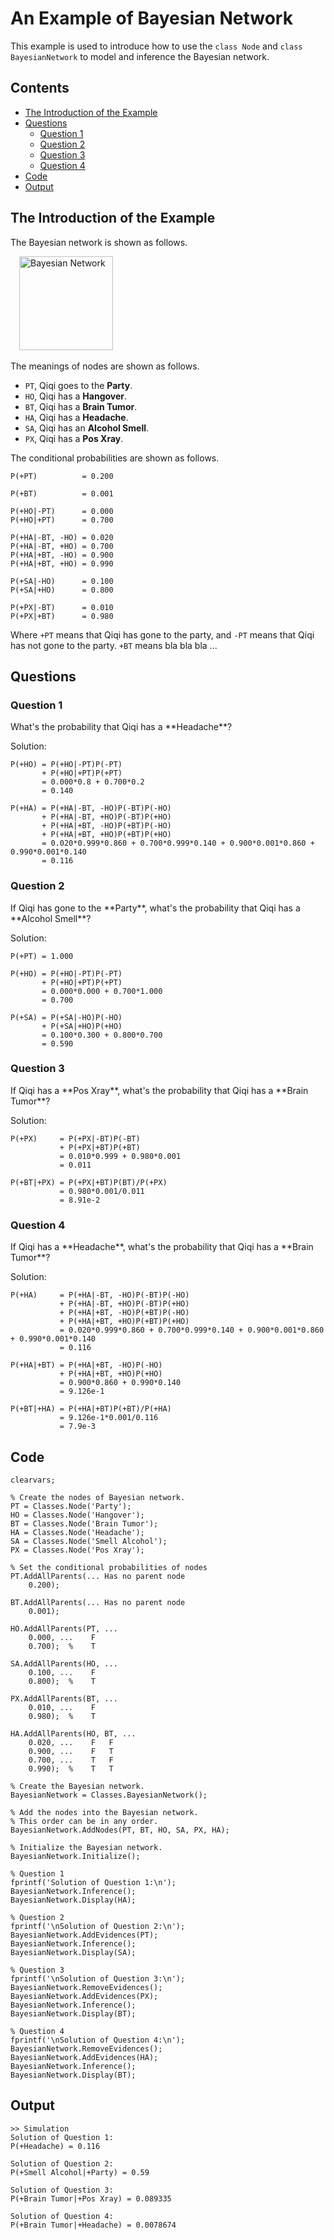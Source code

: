 # An Example of Bayesian Network
This example is used to introduce how to use the `class Node` and `class BayesianNetwork` to model and inference the Bayesian network.

## Contents
* [The Introduction of the Example](#Introduction)
* [Questions](#Questions)
  * [Question 1](#Question1)
  * [Question 2](#Question2)
  * [Question 3](#Question3)
  * [Question 4](#Question4)
* [Code](#Code)
* [Output](#Output)

<h2 id="Introduction">The Introduction of the Example</h2>
The Bayesian network is shown as follows.  

&#8194;&#8194;<img src="/README/BayesianNetwork.png" width = "150" alt="Bayesian Network" />

The meanings of nodes are shown as follows.

* `PT`, Qiqi goes to the **Party**.
* `HO`, Qiqi has a **Hangover**.
* `BT`, Qiqi has a **Brain Tumor**.
* `HA`, Qiqi has a **Headache**.
* `SA`, Qiqi has an **Alcohol Smell**.
* `PX`, Qiqi has a **Pos Xray**.

The conditional probabilities are shown as follows.  

	P(+PT)          = 0.200

	P(+BT)          = 0.001
 
	P(+HO|-PT)      = 0.000 
	P(+HO|+PT)      = 0.700 

	P(+HA|-BT, -HO) = 0.020
	P(+HA|-BT, +HO) = 0.700
	P(+HA|+BT, -HO) = 0.900
	P(+HA|+BT, +HO) = 0.990

	P(+SA|-HO)      = 0.100
	P(+SA|+HO)      = 0.800

	P(+PX|-BT)      = 0.010
	P(+PX|+BT)      = 0.980

Where `+PT` means that Qiqi has gone to the party, and `-PT` means that Qiqi has not gone to the party. `+BT` means bla bla bla ...

<h2 id="Questions">Questions</h2>
<h3 id="Question1">Question 1</h3>
What's the probability that Qiqi has a **Headache**?  

Solution:

	P(+HO) = P(+HO|-PT)P(-PT)
		   + P(+HO|+PT)P(+PT)
		   = 0.000*0.8 + 0.700*0.2
		   = 0.140

	P(+HA) = P(+HA|-BT, -HO)P(-BT)P(-HO)
	       + P(+HA|-BT, +HO)P(-BT)P(+HO)
    	   + P(+HA|+BT, -HO)P(+BT)P(-HO)
		   + P(+HA|+BT, +HO)P(+BT)P(+HO)
		   = 0.020*0.999*0.860 + 0.700*0.999*0.140 + 0.900*0.001*0.860 + 0.990*0.001*0.140
		   = 0.116

<h3 id="Question2">Question 2</h3>
If Qiqi has gone to the **Party**, what's the probability that Qiqi has a **Alcohol Smell**?

Solution:

	P(+PT) = 1.000

	P(+HO) = P(+HO|-PT)P(-PT)
		   + P(+HO|+PT)P(+PT)
		   = 0.000*0.000 + 0.700*1.000
		   = 0.700

	P(+SA) = P(+SA|-HO)P(-HO)
		   + P(+SA|+HO)P(+HO)
		   = 0.100*0.300 + 0.800*0.700
		   = 0.590

<h3 id="Question3">Question 3</h3>
If Qiqi has a **Pos Xray**, what's the probability that Qiqi has a **Brain Tumor**?

Solution:

	P(+PX)     = P(+PX|-BT)P(-BT)
			   + P(+PX|+BT)P(+BT)
			   = 0.010*0.999 + 0.980*0.001
			   = 0.011

	P(+BT|+PX) = P(+PX|+BT)P(BT)/P(+PX)
			   = 0.980*0.001/0.011
			   = 8.91e-2

<h3 id="Question4">Question 4</h3>
If Qiqi has a **Headache**, what's the probability that Qiqi has a **Brain Tumor**?

Solution:

	P(+HA)	   = P(+HA|-BT, -HO)P(-BT)P(-HO)
			   + P(+HA|-BT, +HO)P(-BT)P(+HO)
			   + P(+HA|+BT, -HO)P(+BT)P(-HO)
			   + P(+HA|+BT, +HO)P(+BT)P(+HO)
			   = 0.020*0.999*0.860 + 0.700*0.999*0.140 + 0.900*0.001*0.860 + 0.990*0.001*0.140
			   = 0.116

	P(+HA|+BT) = P(+HA|+BT, -HO)P(-HO)
			   + P(+HA|+BT, +HO)P(+HO)
			   = 0.900*0.860 + 0.990*0.140
			   = 9.126e-1

	P(+BT|+HA) = P(+HA|+BT)P(+BT)/P(+HA)
			   = 9.126e-1*0.001/0.116
			   = 7.9e-3

<h2 id="Code">Code</h2>

	clearvars;

    % Create the nodes of Bayesian network.
    PT = Classes.Node('Party');
    HO = Classes.Node('Hangover');
    BT = Classes.Node('Brain Tumor');
    HA = Classes.Node('Headache');
    SA = Classes.Node('Smell Alcohol');
    PX = Classes.Node('Pos Xray');

    % Set the conditional probabilities of nodes
    PT.AddAllParents(... Has no parent node
        0.200);

    BT.AddAllParents(... Has no parent node
        0.001);

    HO.AddAllParents(PT, ...
        0.000, ...    F
        0.700);  %    T

    SA.AddAllParents(HO, ...
        0.100, ...    F
        0.800);  %    T

    PX.AddAllParents(BT, ...
        0.010, ...    F
        0.980);  %    T

    HA.AddAllParents(HO, BT, ...
        0.020, ...    F   F
        0.900, ...    F   T
        0.700, ...    T   F
        0.990);  %    T   T

    % Create the Bayesian network.
    BayesianNetwork = Classes.BayesianNetwork();

    % Add the nodes into the Bayesian network.
    % This order can be in any order.
    BayesianNetwork.AddNodes(PT, BT, HO, SA, PX, HA);

    % Initialize the Bayesian network.
    BayesianNetwork.Initialize();

    % Question 1
    fprintf('Solution of Question 1:\n');
    BayesianNetwork.Inference();
    BayesianNetwork.Display(HA);

    % Question 2
    fprintf('\nSolution of Question 2:\n');
    BayesianNetwork.AddEvidences(PT);
    BayesianNetwork.Inference();
    BayesianNetwork.Display(SA);

    % Question 3
    fprintf('\nSolution of Question 3:\n');
    BayesianNetwork.RemoveEvidences();
    BayesianNetwork.AddEvidences(PX);
    BayesianNetwork.Inference();
    BayesianNetwork.Display(BT);

    % Question 4
    fprintf('\nSolution of Question 4:\n');
    BayesianNetwork.RemoveEvidences();
    BayesianNetwork.AddEvidences(HA);
    BayesianNetwork.Inference();
    BayesianNetwork.Display(BT);

<h2 id="Output">Output</h2>

	>> Simulation
    Solution of Question 1:
    P(+Headache) = 0.116

    Solution of Question 2:
    P(+Smell Alcohol|+Party) = 0.59

    Solution of Question 3:
    P(+Brain Tumor|+Pos Xray) = 0.089335

    Solution of Question 4:
    P(+Brain Tumor|+Headache) = 0.0078674